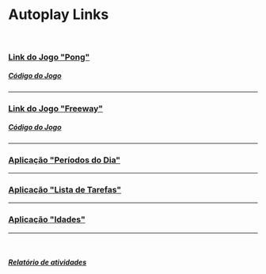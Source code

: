 # Autoplay Links
<br>

### [Link do Jogo "Pong"](https://editor.p5js.org/LeonarDev/present/AVdhVQ8ro)
##### [Código do Jogo](https://editor.p5js.org/LeonarDev/sketches/AVdhVQ8ro)
<hr>

### [Link do Jogo "Freeway"](https://editor.p5js.org/LeonarDev/present/UFaV1WJ4l)
##### [Código do Jogo](https://editor.p5js.org/LeonarDev/sketches/UFaV1WJ4l)
<hr>

### [Aplicação "Períodos do Dia"](https://github.com/LeonarDev/Autoplay/tree/main/front-end/projeto_datas)
<hr>

### [Aplicação "Lista de Tarefas"](https://github.com/LeonarDev/Autoplay/tree/main/front-end/projeto_lista_de_tarefas)
<hr>

### [Aplicação "Idades"](https://github.com/LeonarDev/Autoplay/tree/main/front-end/projeto_idades)
<hr>

<br>

##### [Relatório de atividades](https://docs.google.com/spreadsheets/d/1Prodhu5ArRMOwmDUNxrt9BOTZ2vCblK0FRldaDVtr-s/edit?usp=sharing)
